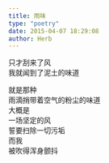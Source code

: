 ```yaml
---  
title: 雨味  
type: "poetry"  
date: 2015-04-07 18:29:08  
author: Herb  
---  
```

只才刮来了风  
我就闻到了泥土的味道  

就是那种  
雨滴捎带着空气的粉尘的味道  
大概是  
一场坚定的风  
誓要扫除一切污垢  
而我  
被吹得浑身颤抖